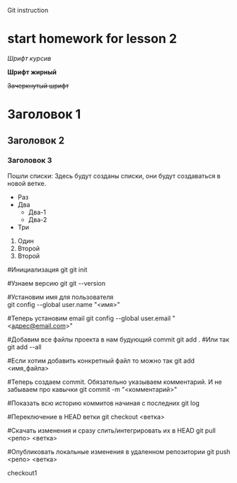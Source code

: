 Git instruction

# start homework for lesson 2

*Шрифт курсив*

**Шрифт жирный**

~~Зачеркнутый шрифт~~

# Заголовок 1

## Заголовок 2

### Заголовок 3

Пошли списки:
 Здесь будут созданы списки, они будут создаваться в новой ветке.
 * Раз
* Два
    * Два-1
    * Два-2
* Три
 1. Один
 2. Второй
 3. Второй 



#Инициализация git
    git init 

#Узнаем версию git 
    git --version

#Установим имя для пользователя  
    git config --global user.name "<имя>"

#Теперь установим email
    git config --global user.email "<адрес@email.com>"

#Добавим все файлы проекта в нам будующий commit
    git add .
#Или так
    git add --all

#Если хотим добавить конкретный файл то можно так
    git add <имя_файла> 

#Теперь создаем commit. Обязательно указываем комментарий. И не забываем про кавычки
    git commit -m "<комментарий>"

#Показать всю историю коммитов начиная с последних
    git log

#Переключение в HEAD ветки
    git checkout <ветка>

#Скачать изменения и сразу слить/интегрировать их в HEAD
    git pull <репо> <ветка>
    
#Опубликовать локальные изменения в удаленном репозитории
    git push <репо> <ветка>

checkout1
